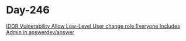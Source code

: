 # Day-246

[IDOR Vulnerability Allow Low-Level User change role Everyone Includes Admin in answerdev/answer](https://huntr.dev/bounties/4cd3eeb4-57c9-4af2-ad19-2166c9e0fd2c/)

